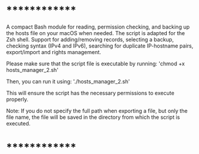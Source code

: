 # ************
A compact Bash module for reading, permission checking, and backing up the hosts file on your macOS when needed.
The script is adapted for the Zsh shell.
Support for adding/removing records, selecting a backup, checking syntax (IPv4 and IPv6), searching for duplicate IP-hostname pairs, export/import and rights management.

Please make sure that the script file is executable by running:
'chmod +x hosts_manager_2.sh'

Then, you can run it using:
'./hosts_manager_2.sh'

This will ensure the script has the necessary permissions to execute properly.

Note:
If you do not specify the full path when exporting a file, but only the file name, the file will be saved in the directory from which the script is executed.
# ************
